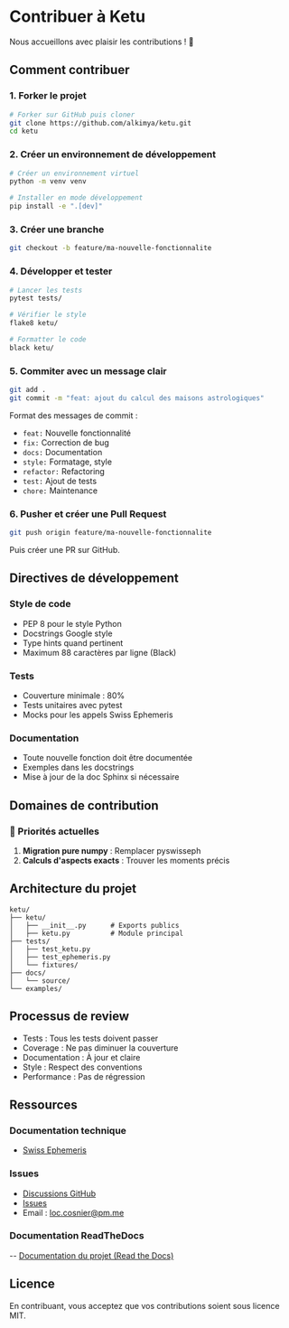 # Contribuer à Ketu

Nous accueillons avec plaisir les contributions ! 🌟

## Comment contribuer

### 1. Forker le projet

```bash
# Forker sur GitHub puis cloner
git clone https://github.com/alkimya/ketu.git
cd ketu
```

### 2. Créer un environnement de développement

```bash
# Créer un environnement virtuel
python -m venv venv

# Installer en mode développement
pip install -e ".[dev]"
```

### 3. Créer une branche

```bash
git checkout -b feature/ma-nouvelle-fonctionnalite
```

### 4. Développer et tester

```bash
# Lancer les tests
pytest tests/

# Vérifier le style
flake8 ketu/

# Formatter le code
black ketu/
```

### 5. Commiter avec un message clair

```bash
git add .
git commit -m "feat: ajout du calcul des maisons astrologiques"
```

Format des messages de commit :

- `feat:` Nouvelle fonctionnalité
- `fix:` Correction de bug
- `docs:` Documentation
- `style:` Formatage, style
- `refactor:` Refactoring
- `test:` Ajout de tests
- `chore:` Maintenance

### 6. Pusher et créer une Pull Request

```bash
git push origin feature/ma-nouvelle-fonctionnalite
```

Puis créer une PR sur GitHub.

## Directives de développement

### Style de code

- PEP 8 pour le style Python
- Docstrings Google style
- Type hints quand pertinent
- Maximum 88 caractères par ligne (Black)

### Tests

- Couverture minimale : 80%
- Tests unitaires avec pytest
- Mocks pour les appels Swiss Ephemeris

### Documentation

- Toute nouvelle fonction doit être documentée
- Exemples dans les docstrings
- Mise à jour de la doc Sphinx si nécessaire

## Domaines de contribution

### 🎯 Priorités actuelles

1. **Migration pure numpy** : Remplacer pyswisseph
2. **Calculs d'aspects exacts** : Trouver les moments précis

## Architecture du projet

```
ketu/
├── ketu/
│   ├── __init__.py      # Exports publics
│   ├── ketu.py          # Module principal
├── tests/
│   ├── test_ketu.py
│   ├── test_ephemeris.py
│   └── fixtures/
├── docs/
│   └── source/
└── examples/
```

## Processus de review

- Tests : Tous les tests doivent passer
- Coverage : Ne pas diminuer la couverture
- Documentation : À jour et claire
- Style : Respect des conventions
- Performance : Pas de régression

## Ressources

### Documentation technique

- [Swiss Ephemeris](https://www.astro.com/swisseph/)

### Issues

- [Discussions GitHub](https://github.com/alkimya/ketu/discussions)
- [Issues](https://github.com/alkimya/ketu/issues)
- Email : [loc.cosnier@pm.me](mailto:loc.cosnier@pm.me)

### Documentation ReadTheDocs

-- [Documentation du projet (Read the Docs)](https://ketu.readthedocs.io/)

## Licence

En contribuant, vous acceptez que vos contributions soient sous licence MIT.
